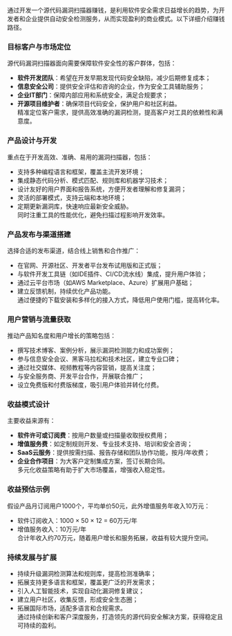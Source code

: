 通过开发一个源代码漏洞扫描器赚钱，是利用软件安全需求日益增长的趋势，为开发者和企业提供自动安全检测服务，从而实现盈利的商业模式。以下详细介绍赚钱路径。

### 目标客户与市场定位  
源代码漏洞扫描器面向需要保障软件安全性的客户群体，包括：  
* **软件开发团队**：希望在开发早期发现代码安全缺陷，减少后期修复成本；  
* **信息安全公司**：提供安全评估和咨询的企业，作为安全工具辅助服务；  
* **企业IT部门**：保障内部应用和系统安全，满足合规要求；  
* **开源项目维护者**：确保项目代码安全，保护用户和社区利益。  
精准定位客户需求，提供高效准确的漏洞检测，提高客户对工具的依赖性和满意度。

### 产品设计与开发  
重点在于开发高效、准确、易用的漏洞扫描器，包括：  
* 支持多种编程语言和框架，覆盖主流开发环境；  
* 集成静态代码分析、模式匹配、规则库和机器学习技术；  
* 设计友好的用户界面和报告系统，方便开发者理解和修复漏洞；  
* 灵活的部署模式，支持云端和本地环境；  
* 定期更新漏洞库，快速响应最新安全威胁。  
同时注重工具的性能优化，避免扫描过程影响开发效率。

### 产品发布与渠道搭建  
选择合适的发布渠道，结合线上销售和合作推广：  
* 在官网、开源社区、开发者平台发布试用版和正式版；  
* 与软件开发工具链（如IDE插件、CI/CD流水线）集成，提升用户体验；  
* 通过云平台市场（如AWS Marketplace、Azure）扩展用户基础；  
* 建立反馈机制，持续优化产品功能。  
通过便捷的下载安装和多样化的接入方式，降低用户使用门槛，提高转化率。

### 用户营销与流量获取  
推动产品知名度和用户增长的策略包括：  
* 撰写技术博客、案例分析，展示漏洞检测能力和成功案例；  
* 参与信息安全会议、黑客马拉松和技术社区，建立专业口碑；  
* 通过社交媒体、视频教程等内容营销，提高关注度；  
* 与安全服务商、开发平台合作，开展联合推广；  
* 设立免费版和付费版梯度，吸引用户体验并转化付费。  

### 收益模式设计  
主要收益来源有：  
* **软件许可或订阅费**：按用户数量或扫描量收取授权费用；  
* **增值服务费**：如定制规则开发、专业技术支持、培训和安全咨询；  
* **SaaS云服务**：提供按需扫描、报告存储和团队协作功能，按月/年收费；  
* **企业合作项目**：为大客户定制集成方案，签订长期合同。  
多元化收益策略有助于扩大市场覆盖，增强收入稳定性。

### 收益预估示例  
假设产品月订阅用户1000个，平均单价50元，此外增值服务年收入10万元：  
* 软件订阅收入：1000 × 50 × 12 = 60万元/年  
* 增值服务收入：10万元/年  
合计年收入约70万元，随着用户增长和服务拓展，收益有较大提升空间。

### 持续发展与扩展  
* 持续升级漏洞检测算法和规则库，提高检测准确率；  
* 拓展支持更多语言和框架，覆盖更广泛的开发需求；  
* 引入人工智能技术，实现自动化漏洞修复建议；  
* 建立用户社区，收集反馈，形成安全生态圈；  
* 拓展国际市场，适配多语言和合规需求。  
通过持续创新和客户深度服务，打造领先的源代码安全解决方案，获得稳定且可持续的盈利。